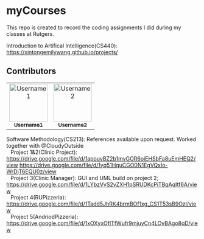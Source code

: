 # myCourses
This repo is created to record the coding assignments I did during my classes at Rutgers.

Introduction to Artifical Intelligence(CS440): https://xintongemilywang.github.io/projects/


## Contributors

<table>
  <tr>
    <td align="center">
      <a href="https://github.com/scarletrat">
        <img src="https://avatars.githubusercontent.com/u/ID1" width="100px;" alt="Username1"/><br />
        <sub><b>Username1</b></sub>
      </a>
    </td>
    <td align="center">
      <a href="https://github.com/CloudyOutside">
        <img src="https://avatars.githubusercontent.com/u/ID2" width="100px;" alt="Username2"/><br />
        <sub><b>Username2</b></sub>
      </a>
    </td>
  </tr>
</table>


Software Methodology(CS213): References available upon request. Worked together with @CloudyOutside <br/>
&ensp; Project 1&2(Clinic Project): https://drive.google.com/file/d/1apouvBZ2b1mvGOR6oiEHSbFa8uEmHEQ2/view https://drive.google.com/file/d/1yq51HquCGO0N1EgVQxIo-WrDjT6EQU0z/view <br/>
&ensp; Project 3(Clinic Manager): GUI and UML build on project 2; https://drive.google.com/file/d/1LYbzVvS2vZXH1pSRUDKcPiTBqAqItf6A/view <br/>
&ensp; Project 4(RUPizzeria): https://drive.google.com/file/d/1Tadd5JhRK4brmBOf1xg_CS1T53sB9Ozl/view <br/>
&ensp; Project 5(AndriodPizzeria): https://drive.google.com/file/d/1xOXyxOflTfWufr9mjuyCn4LOvBAgo8qD/view <br/>
